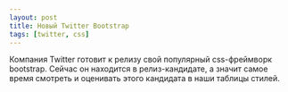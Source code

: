 ```yaml
---
layout: post
title: Новый Twitter Bootstrap
tags: [twitter, css]
---
```

Компания Twitter готовит к релизу свой популярный css-фреймворк bootstrap. Сейчас он находится в релиз-кандидате, а значит самое время смотреть и оценивать этого кандидата в наши таблицы стилей.